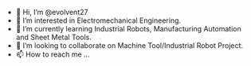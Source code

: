 - 👋 Hi, I’m @evolvent27
- 👀 I’m interested in Electromechanical Engineering.
- 🌱 I’m currently learning Industrial Robots, Manufacturing Automation and Sheet Metal Tools.
- 💞️ I’m looking to collaborate on Machine Tool/Industrial Robot Project.
- 📫 How to reach me ...


<!---
evolvent27/evolvent27 is a ✨ special ✨ repository because its `README.md` (this file) appears on your GitHub profile.
You can click the Preview link to take a look at your changes.
--->
